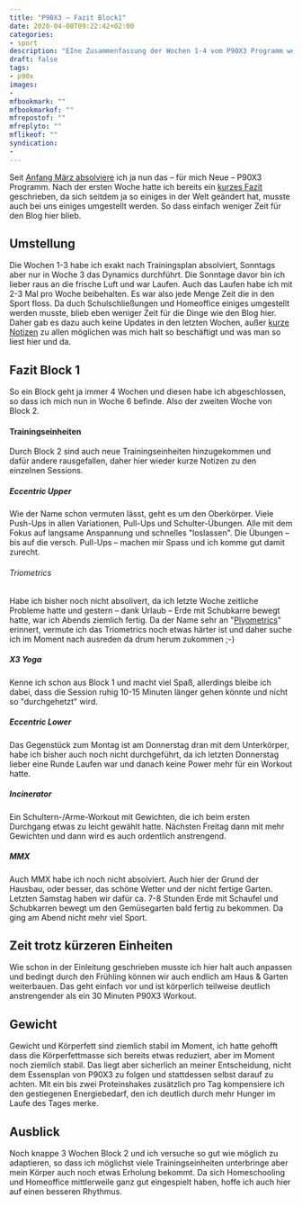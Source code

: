 ```yaml
---
title: "P90X3 – Fazit Block1"
date: 2020-04-08T09:22:42+02:00
categories:
- sport
description: "EIne Zusammenfassung der Wochen 1-4 vom P90X3 Programm welches ich seit Anfang März absolviere."
draft: false
tags:
- p90x
images:
-
mfbookmark: ""
mfbookmarkof: ""
mfrepostof: ""
mfreplyto: ""
mflikeof: ""
syndication:
-
---
```


Seit [Anfang März absolviere](https://renem.net/post/2020-03-02-p90x3-auf-gehts/) ich ja nun das – für mich Neue – P90X3 Programm. Nach der ersten Woche hatte ich bereits ein [kurzes Fazit](https://renem.net/post/2020-03-09-p90x3-fazit-woche1/) geschrieben, da sich seitdem ja so einiges in der Welt geändert hat, musste auch bei uns einiges umgestellt werden. So dass einfach weniger Zeit für den Blog hier blieb.

## Umstellung

Die Wochen 1-3 habe ich exakt nach Trainingsplan absolviert, Sonntags aber nur in Woche 3 das Dynamics durchführt. Die Sonntage davor bin ich lieber raus an die frische Luft und war Laufen. Auch das Laufen habe ich mit 2-3 Mal pro Woche beibehalten. Es war also jede Menge Zeit die in den Sport floss. Da duch Schulschließungen und Homeoffice einiges umgestellt werden musste, blieb eben weniger Zeit für die Dinge wie den Blog hier. Daher gab es dazu auch keine Updates in den letzten Wochen, außer [kurze Notizen](https://renem.net/notes/) zu allen möglichen was mich halt so beschäftigt und was man so liest hier und da.

## Fazit Block 1

So ein Block geht ja immer 4 Wochen und diesen habe ich abgeschlossen, so dass ich mich nun in Woche 6 befinde. Also der zweiten Woche von Block 2.

#### Trainingseinheiten

Durch Block 2 sind auch neue Trainingseinheiten hinzugekommen und dafür andere rausgefallen, daher hier wieder kurze Notizen zu den einzelnen Sessions.

##### Eccentric Upper

Wie der Name schon vermuten lässt, geht es um den Oberkörper. Viele Push-Ups in allen Variationen, Pull-Ups und Schulter-Übungen. Alle mit dem Fokus auf langsame Anspannung und schnelles "loslassen". Die Übungen – bis auf die versch. Pull-Ups – machen mir Spass und ich komme gut damit zurecht.

###### Triometrics

Habe ich bisher noch nicht absolivert, da ich letzte Woche zeitliche Probleme hatte und gestern – dank Urlaub – Erde mit Schubkarre bewegt hatte, war ich Abends ziemlich fertig. Da der Name sehr an "[Plyometrics](https://renem.net/post/2012-10-09-p90x-tag37-der-zweite-jump-jump/)" erinnert, vermute ich das Triometrics noch etwas härter ist und daher suche ich im Moment nach ausreden da drum herum zukommen ;-)

##### X3 Yoga

Kenne ich schon aus Block 1 und macht viel Spaß, allerdings bleibe ich dabei, dass die Session ruhig 10-15 Minuten länger gehen könnte und nicht so "durchgehetzt" wird.

##### Eccentric Lower

Das Gegenstück zum Montag ist am Donnerstag dran mit dem Unterkörper, habe ich bisher auch noch nicht durchgeführt, da ich letzten Donnerstag lieber eine Runde Laufen war und danach keine Power mehr für ein Workout hatte.

##### Incinerator

Ein Schultern-/Arme-Workout mit Gewichten, die ich beim ersten Durchgang etwas zu leicht gewählt hatte. Nächsten Freitag dann mit mehr Gewichten und dann wird es auch ordentlich anstrengend.

##### MMX

Auch MMX habe ich noch nicht absolviert. Auch hier der Grund der Hausbau, oder besser, das schöne Wetter und der nicht fertige Garten. Letzten Samstag haben wir dafür ca. 7-8 Stunden Erde mit Schaufel und Schubkarren bewegt um den Gemüsegarten bald fertig zu bekommen. Da ging am Abend nicht mehr viel Sport.

## Zeit trotz kürzeren Einheiten

Wie schon in der Einleitung geschrieben musste ich hier halt auch anpassen und bedingt durch den Frühling können wir auch endlich am Haus & Garten weiterbauen. Das geht einfach vor und ist körperlich teilweise deutlich anstrengender als ein 30 Minuten P90X3 Workout.

## Gewicht

Gewicht und Körperfett sind ziemlich stabil im Moment, ich hatte gehofft dass die Körperfettmasse sich bereits etwas reduziert, aber im Moment noch ziemlich stabil. Das liegt aber sicherlich an meiner Entscheidung, nicht dem Essensplan von P90X3 zu folgen und stattdessen selbst darauf zu achten. Mit ein bis zwei Proteinshakes zusätzlich pro Tag kompensiere ich den gestiegenen Energiebedarf, den ich deutlich durch mehr Hunger im Laufe des Tages merke.

## Ausblick

Noch knappe 3 Wochen Block 2 und ich versuche so gut wie möglich zu adaptieren, so dass ich möglichst viele Trainingseinheiten unterbringe aber mein Körper auch noch etwas Erholung bekommt. Da sich Homeschooling und Homeoffice mittlerweile ganz gut eingespielt haben, hoffe ich auch hier auf einen besseren Rhythmus.
